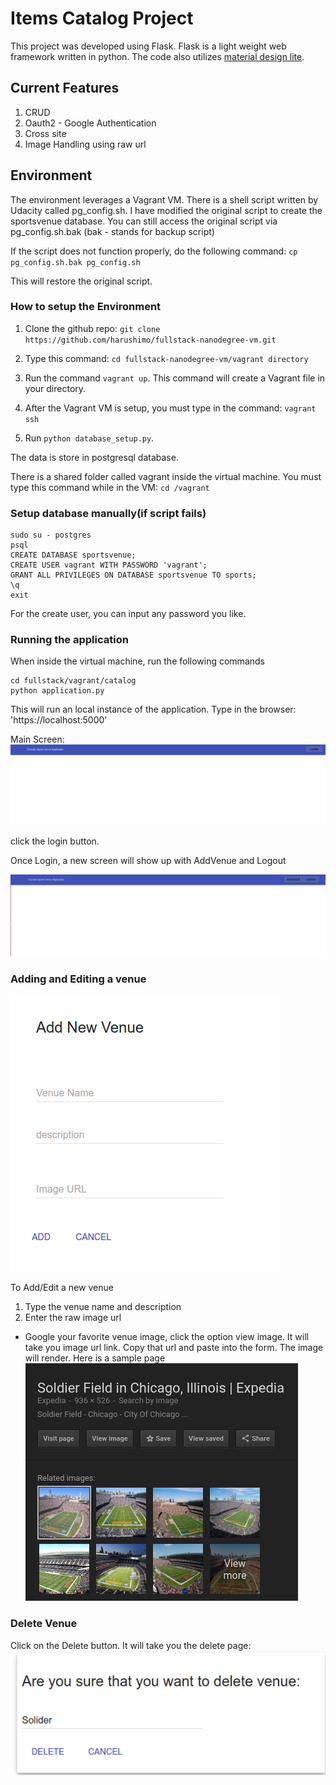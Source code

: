 # Items Catalog Project

This project was developed using Flask. Flask is a light weight web framework written in python.   The code also utilizes [material design lite](https://getmdl.io).   


## Current Features

1. CRUD  
2. Oauth2 - Google Authentication
3. Cross site
4. Image Handling using raw url

## Environment

The environment leverages a Vagrant VM.   There is a shell script written by Udacity called pg_config.sh.  I have modified the original script to create the sportsvenue database.  You can still access the original script via pg_config.sh.bak (bak - stands for backup script)

If the script does not function properly, do the following command:
`cp pg_config.sh.bak pg_config.sh`

This will restore the original script.

### How to setup the Environment

1. Clone the github repo:
`git clone https://github.com/harushimo/fullstack-nanodegree-vm.git`

2. Type this command: `cd fullstack-nanodegree-vm/vagrant directory`

3. Run the command `vagrant up`.  This command will create a Vagrant file in your directory.

4. After the Vagrant VM is setup, you must type in the command: `vagrant ssh`

5. Run `python database_setup.py`.

The data is store in postgresql database.

There is a shared folder called vagrant inside the virtual machine.  You must type this command while in the VM: `cd /vagrant`

### Setup database manually(if script fails)

```
sudo su - postgres
psql
CREATE DATABASE sportsvenue;
CREATE USER vagrant WITH PASSWORD 'vagrant';
GRANT ALL PRIVILEGES ON DATABASE sportsvenue TO sports;
\q
exit
```

For the create user, you can input any password you like.

### Running the application
When inside the virtual machine, run the following commands

```
cd fullstack/vagrant/catalog
python application.py
```
This will run an local instance of the application.  Type in the browser: 'https://localhost:5000'


Main Screen:
![Main Screen](/vagrant/catalog/static/images/Main_page.png "Main Page")

click the login button.

Once Login, a new screen will show up with AddVenue and Logout

![User Screen](/vagrant/catalog/static/images/authenicated_user.png "User Menu")

### Adding and Editing a venue
![Add New Venue](/vagrant/catalog/static/images/add_new_venue.png "New Venue")

To Add/Edit a new venue
1. Type the venue name and description
2. Enter the raw image url
- Google your favorite venue image, click the option view image.  It will take you image url link. Copy that url and paste into the form. The image will render. Here is a sample page
![Raw image](/vagrant/catalog/static/images/view_image.png "Image Finder")

### Delete Venue
Click on the Delete button. It will take you the delete page:
![Delete Venue](/vagrant/catalog/static/images/delete_venue.png "Delete Venue")
